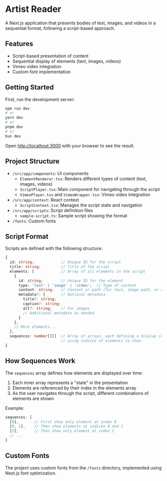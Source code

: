 # Artist Reader

A Next.js application that presents bodies of text, images, and videos in a sequential format, following a script-based approach.

## Features

- Script-based presentation of content
- Sequential display of elements (text, images, videos)
- Vimeo video integration
- Custom font implementation

## Getting Started

First, run the development server:

```bash
npm run dev
# or
yarn dev
# or
pnpm dev
# or
bun dev
```

Open [http://localhost:3000](http://localhost:3000) with your browser to see the result.

## Project Structure

- `/src/app/components`: UI components
  - `ElementRenderer.tsx`: Renders different types of content (text, images, videos)
  - `ScriptPlayer.tsx`: Main component for navigating through the script
  - `VimeoPlayer.tsx` and `VimeoWrapper.tsx`: Vimeo video integration
- `/src/app/context`: React context
  - `ScriptContext.tsx`: Manages the script state and navigation
- `/src/app/scripts`: Script definition files
  - `sample-script.ts`: Sample script showing the format
- `/fonts`: Custom fonts

## Script Format

Scripts are defined with the following structure:

```typescript
{
  id: string;            // Unique ID for the script
  title: string;         // Title of the script
  elements: [            // Array of all elements in the script
    {
      id: string;        // Unique ID for the element
      type: 'text' | 'image' | 'video';  // Type of content
      content: string;   // Content or path (for text, image path, or vimeo ID)
      metadata?: {       // Optional metadata
        title?: string;
        caption?: string;
        alt?: string;    // For images
        // Additional metadata as needed
      }
    },
    // More elements...
  ],
  sequences: number[][]  // Array of arrays, each defining a display state
                         // using indices of elements to show
}
```

## How Sequences Work

The `sequences` array defines how elements are displayed over time:

1. Each inner array represents a "state" in the presentation
2. Elements are referenced by their index in the elements array
3. As the user navigates through the script, different combinations of elements are shown

Example:
```typescript
sequences: [
  [0],       // First show only element at index 0
  [0, 1],    // Then show elements at indices 0 and 1
  [2],       // Then show only element at index 2
  // ...
]
```

## Custom Fonts

The project uses custom fonts from the `/fonts` directory, implemented using Next.js font optimization.
